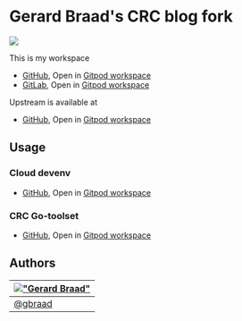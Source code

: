 Gerard Braad's CRC blog fork
============================

[![](https://avatars.githubusercontent.com/u/46589369?s=120)](https://github.com/gbraad-redhat/crc-blog/)

This is my workspace

  * [GitHub](https://github.com/gbraad-redhat/crc-blog),
    Open in [Gitpod workspace](https://gitpod.io/#https://github.com/gbraad-redhat/crc-blog)
  * [GitLab](https://gitlab.com/gbraad-redhat/crc-blog),
    Open in [Gitpod workspace](https://gitpod.io/#https://gitlab.com/gbraad-redhat/crc-blog)

Upstream is available at

  * [GitHub](https://github.com/crc-org/crc-blog),
    Open in [Gitpod workspace](https://gitpod.io/#https://github.com/crc-org/crc-blog)


Usage
-----

### Cloud devenv

  * [GitHub](https://github.com/gbraad-redhat/crc-blog/tree/devenv),
    Open in [Gitpod workspace](https://gitpod.io/#https://github.com/gbraad-redhat/crc-blog/tree/devenv)


### CRC Go-toolset

  * [GitHub](https://github.com/gbraad-redhat/crc-gotoolset),
    Open in [Gitpod workspace](https://gitpod.io/#https://github.com/gbraad-redhat/crc-gotoolset)


Authors
-------

| [!["Gerard Braad"](http://gravatar.com/avatar/e466994eea3c2a1672564e45aca844d0.png?s=60)](http://gbraad.nl "Gerard Braad <me@gbraad.nl>") |
|---|
| [@gbraad](https://gbraad.nl/social/)  |
